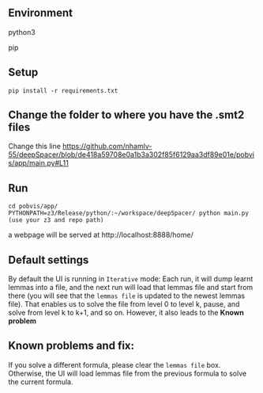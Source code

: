 ## Environment
python3

pip

## Setup
`pip install -r requirements.txt`
## Change the folder to where you have the .smt2 files
Change this line
https://github.com/nhamlv-55/deepSpacer/blob/de418a59708e0a1b3a302f85f6129aa3df89e01e/pobvis/app/main.py#L11
## Run
```
cd pobvis/app/
PYTHONPATH=z3/Release/python/:~/workspace/deepSpacer/ python main.py
(use your z3 and repo path)
```
a webpage will be served at http://localhost:8888/home/

## Default settings
By default the UI is running in `Iterative` mode: Each run, it will dump learnt lemmas into a file, and the next run will load that lemmas file and start from there (you will see that the `lemmas file` is updated to the newest lemmas file). That enables us to solve the file from level 0 to level k, pause, and solve from level k to k+1, and so on. However, it also leads to the __Known problem__

## Known problems and fix:
If you solve a different formula, please clear the `lemmas file` box. Otherwise, the UI will load lemmas file from the previous formula to solve the current formula.
